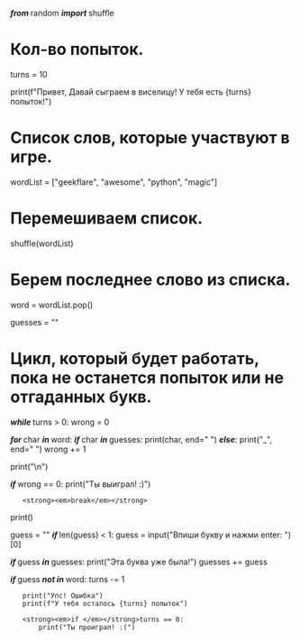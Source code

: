 
<strong><em>from </em></strong>random <strong><em>import </em></strong>shuffle
# Кол-во попыток.
turns = 10

print(f"Привет, Давай сыграем в виселицу! У тебя есть {turns} попыток!")

# Список слов, которые участвуют в игре.
wordList = ["geekflare", "awesome", "python", "magic"]
# Перемешиваем список.
shuffle(wordList)
# Берем последнее слово из списка.
word = wordList.pop()

guesses = ""

# Цикл, который будет работать, пока не останется попыток или не отгаданных букв.
<strong><em>while </em></strong>turns > 0:
   wrong = 0

   <strong><em>for </em></strong>char <strong><em>in </em></strong>word:
       <strong><em>if </em></strong>char <strong><em>in </em></strong>guesses:
           print(char, end=" ")
       <strong><em>else</em></strong>:
           print("_", end=" ")
           wrong += 1

   print("\n")

   <strong><em>if </em></strong>wrong == 0:
       print("Ты выиграл! :)")

       <strong><em>break</em></strong>

<strong><em>   </em></strong>print()

   guess = ""
   <strong><em>if </em></strong>len(guess) < 1:
       guess = input("Впиши букву и нажми enter: ")[0]

   <strong><em>if </em></strong>guess <strong><em>in </em></strong>guesses:
       print("Эта буква уже была!")
   guesses += guess

   <strong><em>if </em></strong>guess <strong><em>not in </em></strong>word:
       turns -= 1

       print("Упс! Ошибка")
       print(f"У тебя осталось {turns} попыток")

       <strong><em>if </em></strong>turns == 0:
           print("Ты проиграл! :(")
